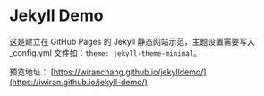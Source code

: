 # Jekyll Demo

这是建立在 GitHub Pages 的 Jekyll 静态网站示范，主题设置需要写入 _config.yml 文件如：`theme: jekyll-theme-minimal`。

预览地址：
[https://wiranchang.github.io/jekylldemo/](https://iwiran.github.io/jekyll-demo/)

